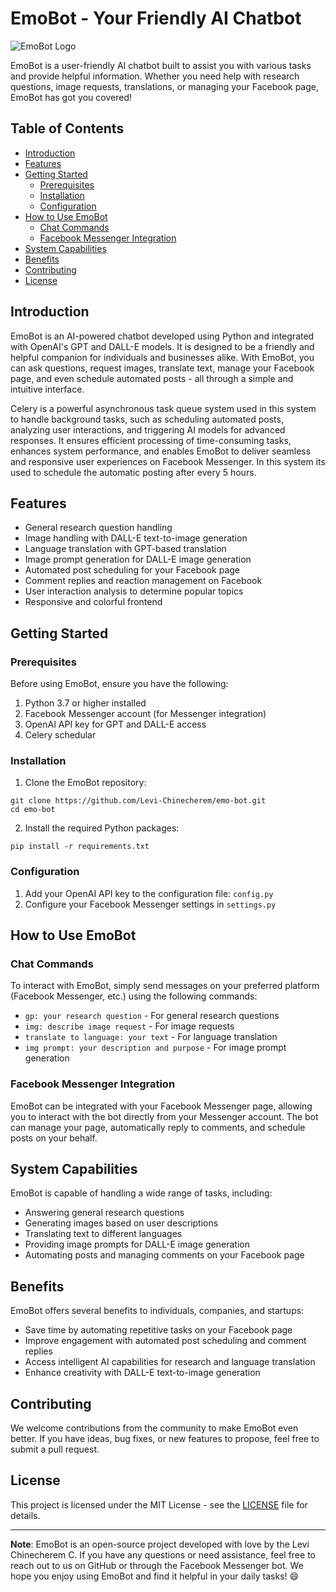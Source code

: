 # EmoBot - Your Friendly AI Chatbot

![EmoBot Logo](link-to-your-logo.png)

EmoBot is a user-friendly AI chatbot built to assist you with various tasks and provide helpful information. Whether you need help with research questions, image requests, translations, or managing your Facebook page, EmoBot has got you covered!

## Table of Contents
- [Introduction](#introduction)
- [Features](#features)
- [Getting Started](#getting-started)
  - [Prerequisites](#prerequisites)
  - [Installation](#installation)
  - [Configuration](#configuration)
- [How to Use EmoBot](#how-to-use-emobot)
  - [Chat Commands](#chat-commands)
  - [Facebook Messenger Integration](#facebook-messenger-integration)
- [System Capabilities](#system-capabilities)
- [Benefits](#benefits)
- [Contributing](#contributing)
- [License](#license)

## Introduction

EmoBot is an AI-powered chatbot developed using Python and integrated with OpenAI's GPT and DALL-E models. It is designed to be a friendly and helpful companion for individuals and businesses alike. With EmoBot, you can ask questions, request images, translate text, manage your Facebook page, and even schedule automated posts - all through a simple and intuitive interface.

Celery is a powerful asynchronous task queue system used in this system to handle background tasks, such as scheduling automated posts, analyzing user interactions, and triggering AI models for advanced responses. It ensures efficient processing of time-consuming tasks, enhances system performance, and enables EmoBot to deliver seamless and responsive user experiences on Facebook Messenger. In this system its used to schedule the automatic posting after every 5 hours.

## Features

- General research question handling
- Image handling with DALL-E text-to-image generation
- Language translation with GPT-based translation
- Image prompt generation for DALL-E image generation
- Automated post scheduling for your Facebook page
- Comment replies and reaction management on Facebook
- User interaction analysis to determine popular topics
- Responsive and colorful frontend

## Getting Started

### Prerequisites

Before using EmoBot, ensure you have the following:

1. Python 3.7 or higher installed
2. Facebook Messenger account (for Messenger integration)
3. OpenAI API key for GPT and DALL-E access
3. Celery schedular

### Installation

1. Clone the EmoBot repository:

```
git clone https://github.com/Levi-Chinecherem/emo-bot.git
cd emo-bot
```

2. Install the required Python packages:

```
pip install -r requirements.txt
```

### Configuration

1. Add your OpenAI API key to the configuration file: `config.py`
2. Configure your Facebook Messenger settings in `settings.py`

## How to Use EmoBot

### Chat Commands

To interact with EmoBot, simply send messages on your preferred platform (Facebook Messenger, etc.) using the following commands:

- `gp: your research question` - For general research questions
- `img: describe image request` - For image requests
- `translate to language: your text` - For language translation
- `img prompt: your description and purpose` - For image prompt generation

### Facebook Messenger Integration

EmoBot can be integrated with your Facebook Messenger page, allowing you to interact with the bot directly from your Messenger account. The bot can manage your page, automatically reply to comments, and schedule posts on your behalf.

## System Capabilities

EmoBot is capable of handling a wide range of tasks, including:

- Answering general research questions
- Generating images based on user descriptions
- Translating text to different languages
- Providing image prompts for DALL-E image generation
- Automating posts and managing comments on your Facebook page

## Benefits

EmoBot offers several benefits to individuals, companies, and startups:

- Save time by automating repetitive tasks on your Facebook page
- Improve engagement with automated post scheduling and comment replies
- Access intelligent AI capabilities for research and language translation
- Enhance creativity with DALL-E text-to-image generation

## Contributing

We welcome contributions from the community to make EmoBot even better. If you have ideas, bug fixes, or new features to propose, feel free to submit a pull request.

## License

This project is licensed under the MIT License - see the [LICENSE](LICENSE) file for details.

---

**Note**: EmoBot is an open-source project developed with love by the Levi Chinecherem C. If you have any questions or need assistance, feel free to reach out to us on GitHub or through the Facebook Messenger bot. We hope you enjoy using EmoBot and find it helpful in your daily tasks! 😄